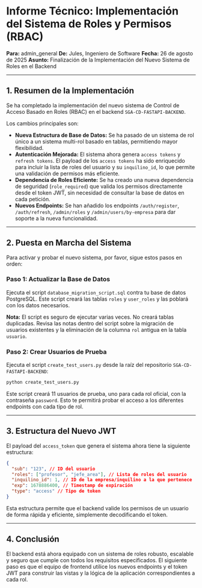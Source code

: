 # Informe Técnico: Implementación del Sistema de Roles y Permisos (RBAC)

**Para:** admin_general
**De:** Jules, Ingeniero de Software
**Fecha:** 26 de agosto de 2025
**Asunto:** Finalización de la Implementación del Nuevo Sistema de Roles en el Backend

---

## 1. Resumen de la Implementación

Se ha completado la implementación del nuevo sistema de Control de Acceso Basado en Roles (RBAC) en el backend `SGA-CD-FASTAPI-BACKEND`.

Los cambios principales son:

- **Nueva Estructura de Base de Datos:** Se ha pasado de un sistema de rol único a un sistema multi-rol basado en tablas, permitiendo mayor flexibilidad.
- **Autenticación Mejorada:** El sistema ahora genera `access tokens` y `refresh tokens`. El payload de los `access tokens` ha sido enriquecido para incluir la lista de roles del usuario y su `inquilino_id`, lo que permite una validación de permisos más eficiente.
- **Dependencia de Roles Eficiente:** Se ha creado una nueva dependencia de seguridad (`role_required`) que valida los permisos directamente desde el token JWT, sin necesidad de consultar la base de datos en cada petición.
- **Nuevos Endpoints:** Se han añadido los endpoints `/auth/register`, `/auth/refresh`, `/admin/roles` y `/admin/users/by-empresa` para dar soporte a la nueva funcionalidad.

---

## 2. Puesta en Marcha del Sistema

Para activar y probar el nuevo sistema, por favor, sigue estos pasos en orden:

### Paso 1: Actualizar la Base de Datos

Ejecuta el script `database_migration_script.sql` contra tu base de datos PostgreSQL. Este script creará las tablas `roles` y `user_roles` y las poblará con los datos necesarios.

**Nota:** El script es seguro de ejecutar varias veces. No creará tablas duplicadas. Revisa las notas dentro del script sobre la migración de usuarios existentes y la eliminación de la columna `rol` antigua en la tabla `usuario`.

### Paso 2: Crear Usuarios de Prueba

Ejecuta el script `create_test_users.py` desde la raíz del repositorio `SGA-CD-FASTAPI-BACKEND`:

```bash
python create_test_users.py
```

Este script creará 11 usuarios de prueba, uno para cada rol oficial, con la contraseña `password`. Esto te permitirá probar el acceso a los diferentes endpoints con cada tipo de rol.

---

## 3. Estructura del Nuevo JWT

El payload del `access_token` que genera el sistema ahora tiene la siguiente estructura:

```json
{
  "sub": "123", // ID del usuario
  "roles": ["profesor", "jefe_area"], // Lista de roles del usuario
  "inquilino_id": 1, // ID de la empresa/inquilino a la que pertenece
  "exp": 1678886400, // Timestamp de expiración
  "type": "access" // Tipo de token
}
```

Esta estructura permite que el backend valide los permisos de un usuario de forma rápida y eficiente, simplemente decodificando el token.

---

## 4. Conclusión

El backend está ahora equipado con un sistema de roles robusto, escalable y seguro que cumple con todos los requisitos especificados. El siguiente paso es que el equipo de frontend utilice los nuevos endpoints y el token JWT para construir las vistas y la lógica de la aplicación correspondientes a cada rol.

